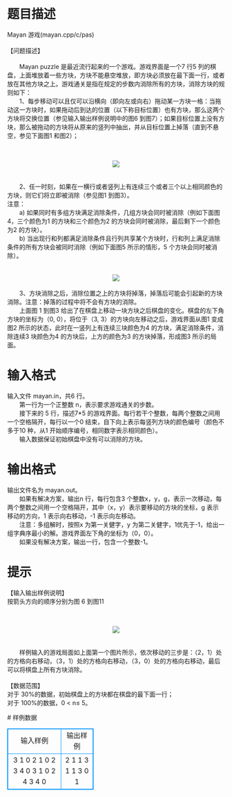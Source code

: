 # 

 
 # 题目描述 
<p>
Mayan 游戏(mayan.cpp/c/pas)<br><br>【问题描述】<br><br>　　Mayan puzzle 是最近流行起来的一个游戏。游戏界面是一个7 行5 列的棋盘，上面堆放着一些方块，方块不能悬空堆放，即方块必须放在最下面一行，或者放在其他方块之上。游戏通关是指在规定的步数内消除所有的方块，消除方块的规则如下：<br>　　1、每步移动可以且仅可以沿横向（即向左或向右）拖动某一方块一格：当拖动这一方块时，如果拖动后到达的位置（以下称目标位置）也有方块，那么这两个方块将交换位置（参见输入输出样例说明中的图6 到图7）；如果目标位置上没有方块，那么被拖动的方块将从原来的竖列中抽出，并从目标位置上掉落（直到不悬空，参见下面图1 和图2）；<br><br><br><center><img src="/source/joyoi/tyvj-3111/img/aHR0cDovL3d3dy5qb3lvaS5jbi9wcm9ibGVtL3R5dmotMzExMS9wcm9ibGVtc19pbWFnZXMvMTM1Ni9wMS5naWY=.gif"></img></center><br><br>　　2、任一时刻，如果在一横行或者竖列上有连续三个或者三个以上相同颜色的方块，则它们将立即被消除（参见图1 到图3）。<br>注意：<br>　　a) 如果同时有多组方块满足消除条件，几组方块会同时被消除（例如下面图4，三个颜色为1 的方块和三个颜色为2 的方块会同时被消除，最后剩下一个颜色为2 的方块）。<br>　　b) 当出现行和列都满足消除条件且行列共享某个方块时，行和列上满足消除条件的所有方块会被同时消除（例如下面图5 所示的情形，5 个方块会同时被消除）。<br><br><br><center><img src="/source/joyoi/tyvj-3111/img/aHR0cDovL3d3dy5qb3lvaS5jbi9wcm9ibGVtL3R5dmotMzExMS9wcm9ibGVtc19pbWFnZXMvMTM1Ni9wMi5naWY=.gif"></img></center><br>　　3、方块消除之后，消除位置之上的方块将掉落，掉落后可能会引起新的方块消除。注意：掉落的过程中将不会有方块的消除。<br>　　上面图 1 到图3 给出了在棋盘上移动一块方块之后棋盘的变化。棋盘的左下角方块的坐标为（0, 0），将位于（3, 3）的方块向左移动之后，游戏界面从图1 变成图2 所示的状态，此时在一竖列上有连续三块颜色为4 的方块，满足消除条件，消除连续3 块颜色为4 的方块后，上方的颜色为3 的方块掉落，形成图3 所示的局面。</p> 

 
 # 输入格式 
<p>
输入文件 mayan.in，共6 行。<br>　　第一行为一个正整数 n，表示要求游戏通关的步数。<br>　　接下来的 5 行，描述7*5 的游戏界面。每行若干个整数，每两个整数之间用一个空格隔开，每行以一个0 结束，自下向上表示每竖列方块的颜色编号（颜色不多于10 种，从1 开始顺序编号，相同数字表示相同颜色）。<br>　　输入数据保证初始棋盘中没有可以消除的方块。</p> 

 
 # 输出格式 
<p>
输出文件名为 mayan.out。<br>　　如果有解决方案，输出n 行，每行包含3 个整数x，y，g，表示一次移动，每两个整数之间用一个空格隔开，其中（x，y）表示要移动的方块的坐标，g 表示移动的方向，1 表示向右移动，-1 表示向左移动。<br>　　注意：多组解时，按照x 为第一关健字，y 为第二关健字，1优先于-1，给出一组字典序最小的解。游戏界面左下角的坐标为（0，0）。<br>　　如果没有解决方案，输出一行，包含一个整数-1。</p> 

 
 # 提示 
<p>
【输入输出样例说明】<br>按箭头方向的顺序分别为图 6 到图11<br><br><br><center><img src="/source/joyoi/tyvj-3111/img/aHR0cDovL3d3dy5qb3lvaS5jbi9wcm9ibGVtL3R5dmotMzExMS9wcm9ibGVtc19pbWFnZXMvMTM1Ni9wMy5naWY=.gif"></img></center><br><br>　　样例输入的游戏局面如上面第一个图片所示，依次移动的三步是：（2，1）处的方格向右移动，（3，1）处的方格向右移动，（3，0）处的方格向右移动，最后可以将棋盘上所有方块消除。<br><br>【数据范围】<br>对于 30%的数据，初始棋盘上的方块都在棋盘的最下面一行；<br>对于 100%的数据，0 < n≤ 5。</p> 
# 样例数据
<style>
        table,table tr th, table tr td { border:1px solid #0094ff; }
        table { width: 200px; min-height: 25px; line-height: 25px; text-align: center; border-collapse: collapse;}   
    </style>
<table>
	<tr>
		<td>输入样例</td>
		<td>输出样例</td>
	</tr>
<tr><td>3
1 0
2 1 0
2 3 4 0
3 1 0
2 4 3 4 0</td><td>2 1 1
3 1 1
3 0 1</td></tr></table>
